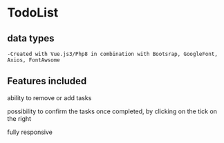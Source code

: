 # TodoList

## data types

    -Created with Vue.js3/Php8 in combination with Bootsrap, GoogleFont, Axios, FontAwsome

   
## Features included


ability to remove or add tasks

possibility to confirm the tasks once completed, by clicking on the tick on the right

fully responsive
